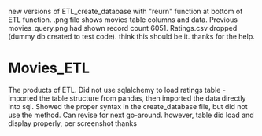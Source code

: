 new versions of ETL_create_database with "reurn" function at bottom of ETL function.  .png file shows movies table columns and data.  Previous movies_query.png had shown record count 6051. Ratings.csv dropped (dummy db created to test code).  think this should be it.  thanks for the help.

# Movies_ETL
The products of ETL. Did not use sqlalchemy to load ratings table - imported the table structure from pandas, then imported the data directly into sql.  Showed the proper syntax in the create_database file, but did not use the method.  Can revise for next go-around.  however, table did load and display properly, per screenshot thanks
